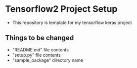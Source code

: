 # Tensorflow2 Project Setup

- This repository is template for my tensorflow keras project

## Things to be changed

- "README.md" file contents
- "setup.py" file contents
- "sample_package" directory name
